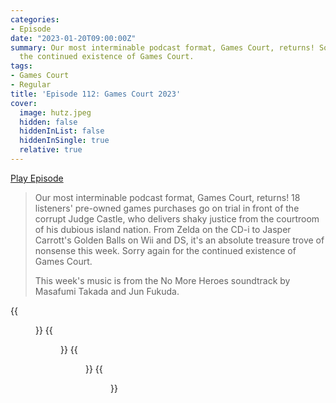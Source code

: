 ```yaml
---
categories:
- Episode
date: "2023-01-20T09:00:00Z"
summary: Our most interminable podcast format, Games Court, returns! Sorry again for
  the continued existence of Games Court.
tags:
- Games Court
- Regular
title: 'Episode 112: Games Court 2023'
cover: 
  image: hutz.jpeg
  hidden: false
  hiddenInList: false
  hiddenInSingle: true
  relative: true
---
```


[Play Episode](https://www.patreon.com/posts/episode-112-2023-77379753)
> Our most interminable podcast format, Games Court, returns! 18 listeners' pre-owned games purchases go on trial in front of the corrupt Judge Castle, who delivers shaky justice from the courtroom of his dubious island nation. From Zelda on the CD-i to Jasper Carrott's Golden Balls on Wii and DS, it's an absolute treasure trove of nonsense this week. Sorry again for the continued existence of Games Court.
>
> This week's music is from the No More Heroes soundtrack by Masafumi Takada and Jun Fukuda.

{{<figure 
    src="hutz.jpeg" 
    caption="Image credit: Naeslyn" 
    alt="Can you imagine a world where Judge Castle doesn't murder my clients?" >}}
{{<figure 
    src="focus-group.jpeg" 
    caption="Image credit: Bjorn" 
    alt="So you want a down-to-earth show that's completely off the wall" >}}
{{<figure 
    src="pumpkin-heist.jpeg" 
    caption="Here is the pumpkin heist newspaper mentioned in this episode" 
    alt="Pumpkin Heist" >}}
{{<figure 
    src="10-for-10-euros.jpeg" 
    caption="Evidence of the 10 mostly cursed games for 10 Euros" 
    alt="Evidence of the 10 mostly cursed games for 10 Euros" >}}
